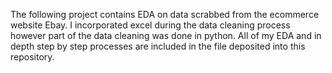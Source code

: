 The following project contains EDA on data scrabbed from the ecommerce website Ebay.
I incorporated excel during the data cleaning process however part of the data cleaning was done in python.
All of my EDA and in depth step by step processes are included in the file deposited into this repository.
